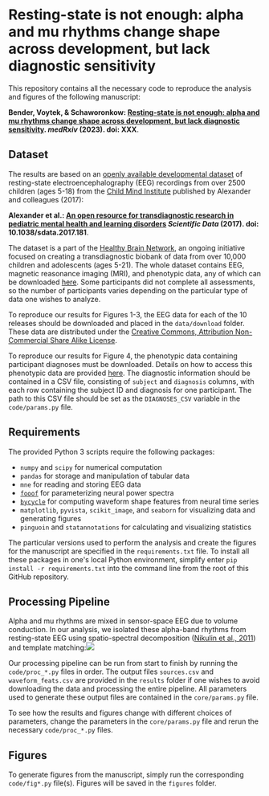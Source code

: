 # Resting-state is not enough: alpha and mu rhythms change shape across development, but lack diagnostic sensitivity

This repository contains all the necessary code to reproduce the analysis and figures of the following manuscript:

**Bender, Voytek, & Schaworonkow: [Resting-state is not enough: alpha and mu rhythms change shape across development, but lack diagnostic sensitivity](). *medRxiv* (2023). doi: XXX**.

## Dataset

The results are based on an [openly available developmental dataset](http://fcon_1000.projects.nitrc.org/indi/cmi_healthy_brain_network/index.html) of resting-state electroencephalography (EEG) recordings from over 2500 children (ages 5-18) from the [Child Mind Institute](https://childmind.org/) published by Alexander and colleagues (2017):

**Alexander et al.: [An open resource for transdiagnostic research in pediatric mental health and learning disorders](https://www.nature.com/articles/sdata2017181) *Scientific Data* (2017). doi: 10.1038/sdata.2017.181**.

The dataset is a part of the [Healthy Brain Network](http://fcon_1000.projects.nitrc.org/indi/cmi_healthy_brain_network/About.html), an ongoing initiative focused on creating a transdiagnostic biobank of data from over 10,000 children and adolescents (ages 5-21). The whole dataset contains EEG, magnetic reasonance imaging (MRI), and phenotypic data, any of which can be downloaded [here](http://fcon_1000.projects.nitrc.org/indi/cmi_healthy_brain_network/sharing_neuro.html). Some participants did not complete all assessments, so the number of participants varies depending on the particular type of data one wishes to analyze.

To reproduce our results for Figures 1-3, the EEG data for each of the 10 releases should be downloaded and placed in the `data/download` folder. These data are distributed under the [Creative Commons, Attribution Non-Commercial Share Alike License](https://creativecommons.org/licenses/by-nc-sa/4.0/).

To reproduce our results for Figure 4, the phenotypic data containing participant diagnoses must be downloaded. Details on how to access this phenotypic data are provided [here](http://fcon_1000.projects.nitrc.org/indi/cmi_healthy_brain_network/Pheno_Access.html). The diagnostic information should be contained in a CSV file, consisting of `subject` and `diagnosis` columns, with each row containing the subject ID and diagnosis for one participant. The path to this CSV file should be set as the `DIAGNOSES_CSV` variable in the `code/params.py` file.
## Requirements

The provided Python 3 scripts require the following packages:
- `numpy` and `scipy` for numerical computation
- `pandas` for storage and manipulation of tabular data
- `mne` for reading and storing EEG data
- [`fooof`](https://fooof-tools.github.io/fooof/) for parameterizing neural power spectra
- [`bycycle`](https://bycycle-tools.github.io/bycycle/) for computing waveform shape features from neural time series
- `matplotlib`, `pyvista`, `scikit_image`, and `seaborn` for visualizing data and generating figures
- `pinguoin` and `statannotations` for calculating and visualizing statistics

The particular versions used to perform the analysis and create the figures for the manuscript are specified in the `requirements.txt` file. To install all these packages in one's local Python environment, simplify enter `pip install -r requirements.txt` into the command line from the root of this GitHub repository.

## Processing Pipeline

Alpha and mu rhythms are mixed in sensor-space EEG due to volume conduction. In our analysis, we isolated these alpha-band rhythms from resting-state EEG using spatio-spectral decomposition ([Nikulin et al., 2011](https://pubmed.ncbi.nlm.nih.gov/21276858/)) and template matching:![](./figures/fig1_methods.png)

Our processing pipeline can be run from start to finish by running the `code/proc_*.py` files in order. The output files `sources.csv` and `waveform_feats.csv` are provided in the `results` folder if one wishes to avoid downloading the data and processing the entire pipeline. All parameters used to generate these output files are contained in the `core/params.py` file.

To see how the results and figures change with different choices of parameters, change the parameters in the `core/params.py` file and rerun the necessary `code/proc_*.py` files.

## Figures

To generate figures from the manuscript, simply run the corresponding `code/fig*.py` file(s). Figures will be saved in the `figures` folder.